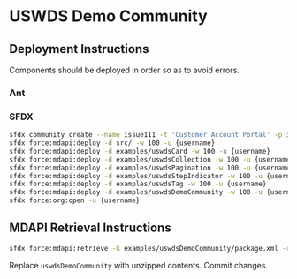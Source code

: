 # USWDS Demo Community

## Deployment Instructions

Components should be deployed in order so as to avoid errors.

### Ant

### SFDX

```sh
sfdx community create --name issue111 -t 'Customer Account Portal' -p issue111 -d 'example uswds site implementation using Customer Account Portal' -o {username}
sfdx force:mdapi:deploy -d src/ -w 100 -u {username}
sfdx force:mdapi:deploy -d examples/uswdsCard -w 100 -u {username}
sfdx force:mdapi:deploy -d examples/uswdsCollection -w 100 -u {username}
sfdx force:mdapi:deploy -d examples/uswdsPagination -w 100 -u {username}
sfdx force:mdapi:deploy -d examples/uswdsStepIndicator -w 100 -u {username}
sfdx force:mdapi:deploy -d examples/uswdsTag -w 100 -u {username}
sfdx force:mdapi:deploy -d examples/uswdsDemoCommunity -w 100 -u {username}
sfdx force:org:open -u {username}
```

## MDAPI Retrieval Instructions

```sh
sfdx force:mdapi:retrieve -k examples/uswdsDemoCommunity/package.xml -r examples/uswdsDemoCommunity -w 100 -z -u {username}
```

Replace `uswdsDemoCommunity` with unzipped contents. Commit changes.
